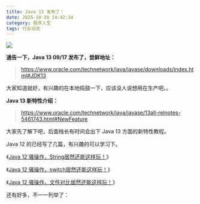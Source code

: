 ```yaml
---
title: Java 13 发布了！
date: 2025-10-30 14:42:34
category: 程序人生
tags: 行业动态
---
```


![](http://img.javastack.cn/20190918161554.png)

**通告一下，Java 13 09/17 发布了，尝鲜地址：**

> https://www.oracle.com/technetwork/java/javase/downloads/index.html#JDK13

大家知道就好，有兴趣的在本地捣鼓一下，应该没人说想用在生产吧。。

**Java 13 新特性介绍：**

> https://www.oracle.com/technetwork/java/javase/13all-relnotes-5461743.html#NewFeature

大家先了解下吧，后面栈长有时间会出下 Java 13 方面的新特性教程。

Java 12 的已经写了几篇，有兴趣的可以学习下。

《[Java 12 骚操作，String居然还能这样玩！](https://mp.weixin.qq.com/s/D3EkwSheGITW5yFvqGsQbA)》

《[Java 12 骚操作，switch居然还能这样玩！](https://mp.weixin.qq.com/s/EY-2gqbbynshCshRlM3Qsw)》

《[Java 12 骚操作，文件对比居然还能这样玩！](https://mp.weixin.qq.com/s/sNA_eVsVMgNorI61e78VCQ)》

还有好多，不一一列举了：


